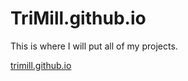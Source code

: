 # TriMill.github.io

This is where I will put all of my projects.

[trimill.github.io](https://trimill.github.io)
